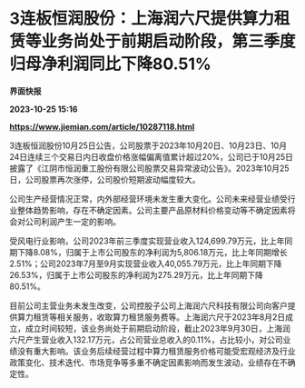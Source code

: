 # 3连板恒润股份：上海润六尺提供算力租赁等业务尚处于前期启动阶段，第三季度归母净利润同比下降80.51%
**界面快报**

**2023-10-25 15:16**

**https://www.jiemian.com/article/10287118.html**

3连板恒润股份10月25日公告，公司股票于2023年10月20日、10月23日、10月24日连续三个交易日内日收盘价格涨幅偏离值累计超过20%，公司已于10月25日披露了《江阴市恒润重工股份有限公司股票交易异常波动公告》。2023年10月25日，公司股票再次涨停，公司股价短期波动幅度较大。

公司生产经营情况正常，内外部经营环境未发生重大变化。公司未来经营业绩受行业整体趋势影响，存在不确定因素。公司主要产品原材料价格变动等不确定因素将会对公司利润产生一定的影响。

受风电行业影响，公司2023年前三季度实现营业收入124,699.79万元，比上年同期下降8.08%，归属于上市公司股东的净利润为5,806.18万元，比上年同期增长2.51%；公司2023年7月至9月实现营业收入40,055.79万元，比上年同期下降26.53%，归属于上市公司股东的净利润为275.29万元，比上年同期下降80.51%。

目前公司主营业务未发生改变，公司控股子公司上海润六尺科技有限公司向客户提供算力租赁等相关服务，收取算力租赁服务费等。上海润六尺于2023年8月2日成立，成立时间较短，该业务尚处于前期启动阶段，截止2023年9月30日，上海润六尺产生营业收入132.17万元，占公司营业总收入的0.11%，占比较小，对公司业绩没有重大影响。该业务后续经营过程中算力租赁服务价格可能受宏观经济及行业政策变化、技术迭代、市场竞争等多重不确定因素影响而发生波动，业绩存在不确定性。